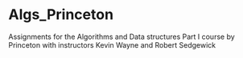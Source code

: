 # Algs_Princeton
Assignments for the Algorithms and Data structures Part I course by Princeton with instructors Kevin Wayne and Robert Sedgewick
